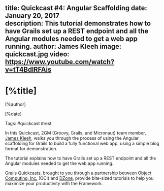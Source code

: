 title: Quickcast #4: Angular Scaffolding
date: January 20, 2017   
description: This tutorial demonstrates how to have Grails set up a REST endpoint and all the Angular modules needed to get a web app running.
author: James Kleeh
image: quickcast.jpg
video: https://www.youtube.com/watch?v=tT4BdlRFAis   
---

# [%title]

[%author]

[%date] 

Tags: #quickcast #rest

In this Quickcast, 2GM (Groovy, Grails, and Micronaut) team member, [James Kleeh](https://objectcomputing.com/products/2gm-team#kleeh), walks you through the process of using the Angular scaffolding for Grails to build a fully functional web app, using a simple blog format for demonstration.

The tutorial explains how to have Grails set up a REST endpoint and all the Angular modules needed to get the web app running.

Grails Quickcasts, brought to you through a partnership between [Object Computing, Inc.](https://objectcomputing.com/) (OCI) and [DZone](https://dzone.com/), provide bite-sized tutorials to help you maximize your productivity with the Framework.
